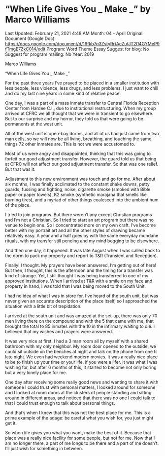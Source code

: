 # “When Life Gives You _ Make _” by Marco Williams

Last Updated: February 21, 2021 4:48 AM
Month: 04 - April
Original Document (Google Doc): https://docs.google.com/document/d/16fkb7q3ZstyRrtAcZufJT2l14GYMeP9fTmgE7ZkC014/edit
Program: Word Theme Essay
Suggest for blog: No
Suggest for program mailing: No
Year: 2019

Marco Williams

“When Life Gives You _ Make _”

For the past three years I’ve prayed to be placed in a smaller institution with less people, less violence, less drugs, and less problems. I just want to chill and do my last nine years in some kind of relative peace.

One day, I was a part of a mass inmate transfer to Central Florida Reception Center from Hardee C.I., due to institutional restructuring. When my group arrived at CFRC we all thought that we were in transient to go elsewhere. But to our surprise and my horror, they told us that were going to be permanents at the west unit.

All of the west unit is open-bay dorms, and all of us had just came from two man cells, so we will now be all living, breathing, and touching the same things 72 other inmates are. This is not we were accustomed to.

Most of us were angry and disappointed, thinking that this was going to forfeit our good adjustment transfer. However, the guard told us that being at CFRC will not affect our good adjustment transfer. So that was one relief. But that was it.

Adjustment to this new environment was touch and go for me. After about six months, I was finally acclimated to the constant shake downs, petty guards, fussing and fighting, noise, cigarette smoke (smoked with Bible paper or paper towels), K2 smoke (synthetic marajana that smells like burning tires), and a myriad of other things coalesced into the ambient hum of the place.

I tried to join programs. But there weren’t any except Christian programs and I’m not a Christian. So I tried to start an art program but there was no venue to begin one. So I concentrated more on my own craft. I’ve become better with my portrait art and all the other styles of drawing became relatively easy. A year and a half goes by with the same everyday mundane rituals, with my transfer still pending and my mind begging to be elsewhere.

And then one day, it happened. It was late August when I was called back to the dorm to pack my property and report to T&R (Transient and Reception).

Finally! I thought. My prayers have been answered, I’m getting out of here! But then, I thought, this is the afternoon and the timing for a transfer was kind of strange. Yet, I still thought I was being transferred to one of my approved institutions. When I arrived at T&R with a smile on my face and property in hand, I was told that I was being moved to the South Unit.

I had no idea of what I was in store for. I’ve heard of the south unit, but was never given an accurate description of the place itself, so I approached the situation with a little bit of trepidation.

I arrived at the south unit and was amazed at the set-up, there was only 70 men living there on the compound and with the 5 that came with me, that brought the total to 85 inmates with the 10 in the infirmary waiting to die. I believed that my wishes and prayers were answered.

It was very nice at first. I had a 3 man room all by myself with a shared bathroom with my only neighbor. My room door opened to the outside, we could sit outside on the benches at night and talk on the phone from one til late night. We even had weekend modern movies. It was a really nice place to be to finish up your time or your life, if you were a lifer. It was what I was wishing for, but after 6 months of this, it started to become not only boring but a very lonely place for me.

One day after receiving some really good news and wanting to share it with someone I could trust with personal matters, I looked around for someone and I looked at room doors at the clusters of people standing and sitting around in different areas, and noticed that there was no one I could talk to that I could trust enough to talk about personal things.

And that’s when I knew that this was not the best place for me. This is a prime example of the adage: be careful what you wish for, you just might get it.

So when life gives you what you want, make the best of it. Because that place was a really nice facility for some people, but not for me. Now that I am no longer there, a part of me longs to be there and a part of me doesn’t. I’ll just wish for something in between.